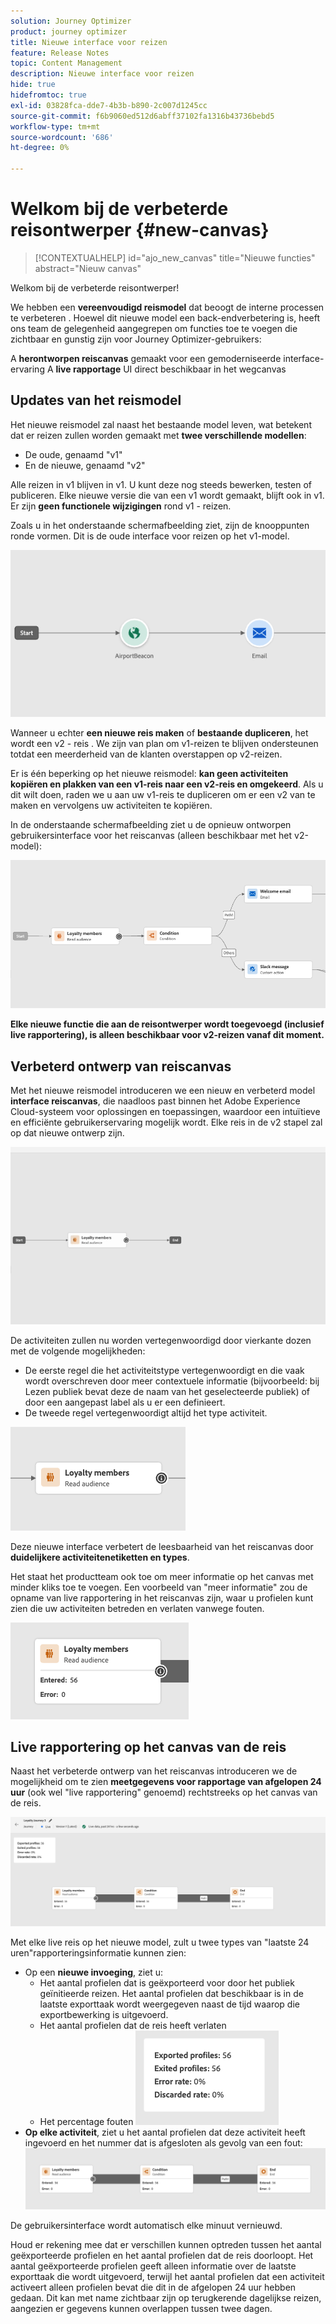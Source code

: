 ```yaml
---
solution: Journey Optimizer
product: journey optimizer
title: Nieuwe interface voor reizen
feature: Release Notes
topic: Content Management
description: Nieuwe interface voor reizen
hide: true
hidefromtoc: true
exl-id: 03828fca-dde7-4b3b-b890-2c007d1245cc
source-git-commit: f6b9060ed512d6abff37102fa1316b43736bebd5
workflow-type: tm+mt
source-wordcount: '686'
ht-degree: 0%

---
```


# Welkom bij de verbeterde reisontwerper {#new-canvas}

>[!CONTEXTUALHELP]
>id="ajo_new_canvas"
>title="Nieuwe functies"
>abstract="Nieuw canvas"

Welkom bij de verbeterde reisontwerper!

We hebben een **vereenvoudigd reismodel** dat beoogt de interne processen te verbeteren . Hoewel dit nieuwe model een back-endverbetering is, heeft ons team de gelegenheid aangegrepen om functies toe te voegen die zichtbaar en gunstig zijn voor Journey Optimizer-gebruikers:

A **herontworpen reiscanvas** gemaakt voor een gemoderniseerde interface-ervaring A **live rapportage** UI direct beschikbaar in het wegcanvas

## Updates van het reismodel

Het nieuwe reismodel zal naast het bestaande model leven, wat betekent dat er reizen zullen worden gemaakt met **twee verschillende modellen**:

* De oude, genaamd &quot;v1&quot;
* En de nieuwe, genaamd &quot;v2&quot;

Alle reizen in v1 blijven in v1. U kunt deze nog steeds bewerken, testen of publiceren. Elke nieuwe versie die van een v1 wordt gemaakt, blijft ook in v1. Er zijn **geen functionele wijzigingen** rond v1 - reizen.

Zoals u in het onderstaande schermafbeelding ziet, zijn de knooppunten ronde vormen. Dit is de oude interface voor reizen op het v1-model.

![](assets/new-canvas.png)

Wanneer u echter **een nieuwe reis maken** of **bestaande dupliceren**, het wordt een v2 - reis .  We zijn van plan om v1-reizen te blijven ondersteunen totdat een meerderheid van de klanten overstappen op v2-reizen.

Er is één beperking op het nieuwe reismodel: **kan geen activiteiten kopiëren en plakken van een v1-reis naar een v2-reis en omgekeerd**. Als u dit wilt doen, raden we u aan uw v1-reis te dupliceren om er een v2 van te maken en vervolgens uw activiteiten te kopiëren.

In de onderstaande schermafbeelding ziet u de opnieuw ontworpen gebruikersinterface voor het reiscanvas (alleen beschikbaar met het v2-model):

![](assets/new-canvas2.png)

**Elke nieuwe functie die aan de reisontwerper wordt toegevoegd (inclusief live rapportering), is alleen beschikbaar voor v2-reizen vanaf dit moment.**

## Verbeterd ontwerp van reiscanvas

Met het nieuwe reismodel introduceren we een nieuw en verbeterd model **interface reiscanvas**, die naadloos past binnen het Adobe Experience Cloud-systeem voor oplossingen en toepassingen, waardoor een intuïtieve en efficiënte gebruikerservaring mogelijk wordt. Elke reis in de v2 stapel zal op dat nieuwe ontwerp zijn.

![](assets/new-canvas3.gif)

De activiteiten zullen nu worden vertegenwoordigd door vierkante dozen met de volgende mogelijkheden:

* De eerste regel die het activiteitstype vertegenwoordigt en die vaak wordt overschreven door meer contextuele informatie (bijvoorbeeld: bij Lezen publiek bevat deze de naam van het geselecteerde publiek) of door een aangepast label als u er een definieert.
* De tweede regel vertegenwoordigt altijd het type activiteit.

![](assets/new-canvas4.png)

Deze nieuwe interface verbetert de leesbaarheid van het reiscanvas door **duidelijkere activiteitenetiketten en types**.

Het staat het productteam ook toe om meer informatie op het canvas met minder kliks toe te voegen. Een voorbeeld van &quot;meer informatie&quot; zou de opname van live rapportering in het reiscanvas zijn, waar u profielen kunt zien die uw activiteiten betreden en verlaten vanwege fouten.

![](assets/new-canvas5.png)


## Live rapportering op het canvas van de reis

Naast het verbeterde ontwerp van het reiscanvas introduceren we de mogelijkheid om te zien **meetgegevens voor rapportage van afgelopen 24 uur** (ook wel &quot;live rapportering&quot; genoemd) rechtstreeks op het canvas van de reis.

![](assets/new-canvas6.png)

Met elke live reis op het nieuwe model, zult u twee types van &quot;laatste 24 uren&quot;rapporteringsinformatie kunnen zien:

* Op een **nieuwe invoeging**, ziet u:
   * Het aantal profielen dat is geëxporteerd voor door het publiek geïnitieerde reizen. Het aantal profielen dat beschikbaar is in de laatste exporttaak wordt weergegeven naast de tijd waarop die exportbewerking is uitgevoerd.
   * Het aantal profielen dat de reis heeft verlaten
   * Het percentage fouten
     ![](assets/new-canvas7.png)
* **Op elke activiteit**, ziet u het aantal profielen dat deze activiteit heeft ingevoerd en het nummer dat is afgesloten als gevolg van een fout:
  ![](assets/new-canvas8.png)

De gebruikersinterface wordt automatisch elke minuut vernieuwd.

Houd er rekening mee dat er verschillen kunnen optreden tussen het aantal geëxporteerde profielen en het aantal profielen dat de reis doorloopt. Het aantal geëxporteerde profielen geeft alleen informatie over de laatste exporttaak die wordt uitgevoerd, terwijl het aantal profielen dat een activiteit activeert alleen profielen bevat die dit in de afgelopen 24 uur hebben gedaan. Dit kan met name zichtbaar zijn op terugkerende dagelijkse reizen, aangezien er gegevens kunnen overlappen tussen twee dagen.

